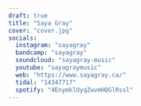 ```yaml
---
draft: true
title: "Saya Gray"
cover: "cover.jpg"
socials:
  instagram: "sayagray"
  bandcamp: "sayagray"
  soundcloud: "sayagray-music"
  youtube: "sayagraymusic"
  web: "https://www.sayagray.ca/"
  tidal: "14347717"
  spotify: "4EnymklUyqZwvmHQGlRssl"
---
```

